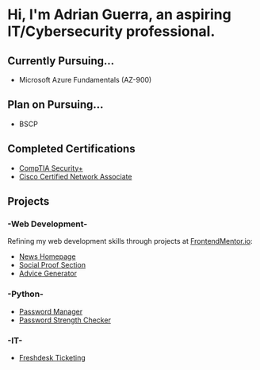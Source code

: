 # Hi, I'm Adrian Guerra, an aspiring IT/Cybersecurity professional.

## Currently Pursuing...
* Microsoft Azure Fundamentals (AZ-900)

## Plan on Pursuing...
* BSCP

## Completed Certifications
* [CompTIA Security+](https://www.credly.com/badges/e65372e2-2aa5-4b3b-b9ca-bc41dab14f59/public_url)
* [Cisco Certified Network Associate](https://www.credly.com/earner/earned/badge/b9ca21b8-0f99-4e11-97c9-2522addd43a5)

## Projects

### -Web Development-
Refining my web development skills through projects at [FrontendMentor.io](https://www.frontendmentor.io/):
* [News Homepage](https://news-homepage-six-kappa.vercel.app/)
* [Social Proof Section](https://social-proof-section-five-pi.vercel.app/)
* [Advice Generator](https://advice-generator-app-eta-five.vercel.app/)

### -Python-
* [Password Manager](https://github.com/adie9/Password-Manager)
* [Password Strength Checker](https://github.com/adie9/Password-Strength-Checker)

### -IT-
* [Freshdesk Ticketing](https://github.com/adie9/Freshdesk-Ticketing)
<!--
**adie9/adie9** is a ✨ _special_ ✨ repository because its `README.md` (this file) appears on your GitHub profile.

Here are some ideas to get you started:

- 🔭 I’m currently working on ...
- 🌱 I’m currently learning ...
- 👯 I’m looking to collaborate on ...
- 🤔 I’m looking for help with ...
- 💬 Ask me about ...
- 📫 How to reach me: ...
- 😄 Pronouns: ...
- ⚡ Fun fact: ...
-->
